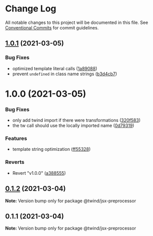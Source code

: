 # Change Log

All notable changes to this project will be documented in this file.
See [Conventional Commits](https://conventionalcommits.org) for commit guidelines.

## [1.0.1](https://github.com/tw-in-js/twind-jsx-preprocessor/compare/v1.0.0...v1.0.1) (2021-03-05)

### Bug Fixes

- optimized template literal calls ([1a89088](https://github.com/tw-in-js/twind-jsx-preprocessor/commit/1a89088c3c2d504d12530206dfe16501aacd20f6))
- prevent `undefined` in class name strings ([b3d4cb7](https://github.com/tw-in-js/twind-jsx-preprocessor/commit/b3d4cb7be197ea6f1ab8042ed7cd50f7a5dd57df))

# 1.0.0 (2021-03-05)

### Bug Fixes

- only add twind import if there were transformations ([320f583](https://github.com/tw-in-js/twind-jsx-preprocessor/commit/320f583e877036b9e787e5d0725cda4cd1acd33b))
- the tw call should use the locally imported name ([0d79319](https://github.com/tw-in-js/twind-jsx-preprocessor/commit/0d793195e9187671722523e789a6f7818d954d2a))

### Features

- template string optimization ([ff55328](https://github.com/tw-in-js/twind-jsx-preprocessor/commit/ff5532861878ff285fc277a6cad59ee3b4ecab68))

### Reverts

- Revert "v1.0.0" ([a388555](https://github.com/tw-in-js/twind-jsx-preprocessor/commit/a388555314d1b5b95e7cf8536c9e3a332fab437d))

## [0.1.2](https://github.com/tw-in-js/twind-jsx-preprocessor/compare/@twind/jsx-preprocessor@0.1.1...@twind/jsx-preprocessor@0.1.2) (2021-03-04)

**Note:** Version bump only for package @twind/jsx-preprocessor

## 0.1.1 (2021-03-04)

**Note:** Version bump only for package @twind/jsx-preprocessor
